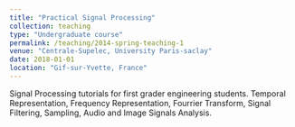 ```yaml
---
title: "Practical Signal Processing"
collection: teaching
type: "Undergraduate course"
permalink: /teaching/2014-spring-teaching-1
venue: "Centrale-Supelec, University Paris-saclay"
date: 2018-01-01
location: "Gif-sur-Yvette, France"
---
```


Signal Processing tutorials for first grader engineering students. Temporal Representation, Frequency Representation, Fourrier Transform, Signal Filtering, Sampling, Audio and Image Signals Analysis.
